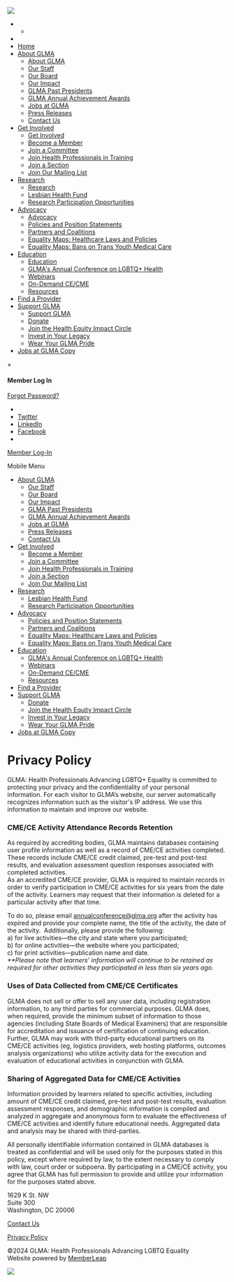 ![](https://www.facebook.com/tr?id=1773257283125769&ev=PageView&noscript=1)

* +
*  
* [Home](https://glma.org/)
* [About GLMA](#)
    * [About GLMA](https://www.glma.org/about_glma.php)
    * [Our Staff](https://www.glma.org/our_staff.php)
    * [Our Board](https://www.glma.org/our_board.php)
    * [Our Impact](https://www.glma.org/our_impact.php)
    * [GLMA Past Presidents](https://www.glma.org/glma_past_presidents.php)
    * [GLMA Annual Achievement Awards](https://www.glma.org/glma_annual_achievement_awards.php)
    * [Jobs at GLMA](https://www.glma.org/jobs_at_glma.php)
    * [Press Releases](https://www.glma.org/press_releases.php)
    * [Contact Us](https://glma.org/contact_us.php)
* [Get Involved](#)
    * [Get Involved](https://www.glma.org/get_involved.php)
    * [Become a Member](https://www.memberleap.com/members/newmem/new-mem-reg.php?org_id=GLMA)
    * [Join a Committee](https://www.glma.org/join_a_committee.php)
    * [Join Health Professionals in Training](https://www.glma.org/join_health_professionals_in_t.php)
    * [Join a Section](https://www.glma.org/join_a_section.php)
    * [Join Our Mailing List](https://www.memberleap.com/members/memberinfo/prospect_min.php?org_id=GLMA)
* [Research](#)
    * [Research](https://www.glma.org/research.php)
    * [Lesbian Health Fund](https://www.glma.org/lesbian_health_fund.php)
    * [Research Participation Opportunities](https://www.glma.org/research_participation_opportu.php)
* [Advocacy](#)
    * [Advocacy](https://www.glma.org/advocacy.php)
    * [Policies and Position Statements](https://www.memberleap.com/news_archive_headlines.php?org_id=GLMA&snc=969947)
    * [Partners and Coalitions](https://www.glma.org/partners_and_coalitions.php)
    * [Equality Maps: Healthcare Laws and Policies](https://www.glma.org/equality_maps_healthcare_laws.php)
    * [Equality Maps: Bans on Trans Youth Medical Care](https://www.glma.org/equality_maps_bans_on_trans_y.php)
* [Education](#)
    * [Education](https://www.glma.org/education.php)
    * [GLMA's Annual Conference on LGBTQ+ Health](https://www.glma.org/glmas_annual_conference_on_lg.php)
    * [Webinars](https://www.glma.org/webinars.php)
    * [On-Demand CE/CME](https://www.glma.org/on-demand_ce_cme.php)
    * [Resources](https://www.glma.org/resources.php)
* [Find a Provider](https://www.glma.org/find_a_provider.php)
* [Support GLMA](#)
    * [Support GLMA](https://www.glma.org/support_glma.php)
    * [Donate](https://www.memberleap.com/members/wish/donate.php?org_id=GLMA)
    * [Join the Health Equity Impact Circle](https://www.glma.org/join_the_health_equity_impact.php)
    * [Invest in Your Legacy](https://www.glma.org/invest_in_your_legacy.php)
    * [Wear Your GLMA Pride](https://www.glma.org/wear_your_glma_pride.php)
* [Jobs at GLMA Copy](https://www.glma.org/jobs_at_glma_copy.php)

×

#### Member Log In

[Forgot Password?](https://glma.org/forgot_pwd.php) 

[](https://glma.org/)

 

* [](https://instagram.com/glma_lgbthealth)
* [Twitter](https://twitter.com/glma_lgbthealth?s=21&t=I7zDrogqLONWlVV8jsPeBg)
* [LinkedIn](https://www.linkedin.com/company/glma/)
* [Facebook](https://www.facebook.com/glma.lgbtqhealth)
* [](https://www.threads.net/@glma_lgbthealth)

[Member Log-In](#)

Mobile Menu

* [About GLMA](https://www.glma.org/about_glma.php)
    * [Our Staff](https://www.glma.org/our_staff.php)
    * [Our Board](https://www.glma.org/our_board.php)
    * [Our Impact](https://www.glma.org/our_impact.php)
    * [GLMA Past Presidents](https://www.glma.org/glma_past_presidents.php)
    * [GLMA Annual Achievement Awards](https://www.glma.org/glma_annual_achievement_awards.php)
    * [Jobs at GLMA](https://www.glma.org/jobs_at_glma.php)
    * [Press Releases](https://www.glma.org/press_releases.php)
    * [Contact Us](https://glma.org/contact_us.php)
* [Get Involved](https://www.glma.org/get_involved.php)
    * [Become a Member](https://www.memberleap.com/members/newmem/new-mem-reg.php?org_id=GLMA)
    * [Join a Committee](https://www.glma.org/join_a_committee.php)
    * [Join Health Professionals in Training](https://www.glma.org/join_health_professionals_in_t.php)
    * [Join a Section](https://www.glma.org/join_a_section.php)
    * [Join Our Mailing List](https://www.memberleap.com/members/memberinfo/prospect_min.php?org_id=GLMA)
* [Research](https://www.glma.org/research.php)
    * [Lesbian Health Fund](https://www.glma.org/lesbian_health_fund.php)
    * [Research Participation Opportunities](https://www.glma.org/research_participation_opportu.php)
* [Advocacy](https://www.glma.org/advocacy.php)
    * [Policies and Position Statements](https://www.memberleap.com/news_archive_headlines.php?org_id=GLMA&snc=969947)
    * [Partners and Coalitions](https://www.glma.org/partners_and_coalitions.php)
    * [Equality Maps: Healthcare Laws and Policies](https://www.glma.org/equality_maps_healthcare_laws.php)
    * [Equality Maps: Bans on Trans Youth Medical Care](https://www.glma.org/equality_maps_bans_on_trans_y.php)
* [Education](https://www.glma.org/education.php)
    * [GLMA's Annual Conference on LGBTQ+ Health](https://www.glma.org/glmas_annual_conference_on_lg.php)
    * [Webinars](https://www.glma.org/webinars.php)
    * [On-Demand CE/CME](https://www.glma.org/on-demand_ce_cme.php)
    * [Resources](https://www.glma.org/resources.php)
* [Find a Provider](https://www.glma.org/find_a_provider.php)
* [Support GLMA](https://www.glma.org/support_glma.php)
    * [Donate](https://www.memberleap.com/members/wish/donate.php?org_id=GLMA)
    * [Join the Health Equity Impact Circle](https://www.glma.org/join_the_health_equity_impact.php)
    * [Invest in Your Legacy](https://www.glma.org/invest_in_your_legacy.php)
    * [Wear Your GLMA Pride](https://www.glma.org/wear_your_glma_pride.php)
* [Jobs at GLMA Copy](https://www.glma.org/jobs_at_glma_copy.php)

Privacy Policy
==============

GLMA: Health Professionals Advancing LGBTQ+ Equality is committed to protecting your privacy and the confidentiality of your personal information. For each visitor to GLMA’s website, our server automatically recognizes information such as the visitor's IP address. We use this information to maintain and improve our website.

### CME/CE Activity Attendance Records Retention

  
As required by accrediting bodies, GLMA maintains databases containing user profile information as well as a record of CME/CE activities completed. These records include CME/CE credit claimed, pre-test and post-test results, and evaluation assessment question responses associated with completed activities.  
As an accredited CME/CE provider, GLMA is required to maintain records in order to verify participation in CME/CE activities for six years from the date of the activity. Learners may request that their information is deleted for a particular activity after that time.   
  
To do so, please email [annualconference@glma.org](mailto:annualconference@glma.org) after the activity has expired and provide your complete name, the title of the activity, the date of the activity.  Additionally, please provide the following:  
a) for live activities—the city and state where you participated;   
b) for online activities—the website where you participated;   
c) for print activities—publication name and date.   
_\*\*Please note that learners’ information will continue to be retained as required for other activities they participated in less than six years ago._        

### Uses of Data Collected from CME/CE Certificates

  
GLMA does not sell or offer to sell any user data, including registration information, to any third parties for commercial purposes. GLMA does, when required, provide the minimum subset of information to those agencies (including State Boards of Medical Examiners) that are responsible for accreditation and issuance of certification of continuing education. Further, GLMA may work with third-party educational partners on its CME/CE activities (eg, logistics providers, web hosting platforms, outcomes analysis organizations) who utilize activity data for the execution and evaluation of educational activities in conjunction with GLMA.

### Sharing of Aggregated Data for CME/CE Activities

  
Information provided by learners related to specific activities, including amount of CME/CE credit claimed, pre-test and post-test results, evaluation assessment responses, and demographic information is compiled and analyzed in aggregate and anonymous form to evaluate the effectiveness of CME/CE activities and identify future educational needs. Aggregated data and analysis may be shared with third-parties.  
  
All personally identifiable information contained in GLMA databases is treated as confidential and will be used only for the purposes stated in this policy, except where required by law, to the extent necessary to comply with law, court order or subpoena. By participating in a CME/CE activity, you agree that GLMA has full permission to provide and utilize your information for the purposes stated above.

1629 K St. NW  
Suite 300  
Washington, DC 20006

[Contact Us](https://glma.org/contact_us.php)

[Privacy Policy](https://glma.org/privacy_policy.php)

©2024 GLMA: Health Professionals Advancing LGBTQ Equality  
Website powered by [MemberLeap](http://www.memberleap.com/)

![](https://px.ads.linkedin.com/collect/?pid=5055604&fmt=gif)